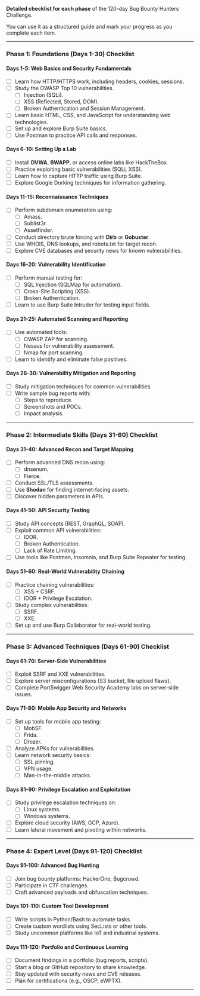 **Detailed checklist for each phase** of the 120-day Bug Bounty Hunters Challenge. 

You can use it as a structured guide and mark your progress as you complete each item.

---

### **Phase 1: Foundations (Days 1-30) Checklist**  

#### **Days 1-5: Web Basics and Security Fundamentals**  
- [ ] Learn how HTTP/HTTPS work, including headers, cookies, sessions.  
- [ ] Study the OWASP Top 10 vulnerabilities.  
  - [ ] Injection (SQLi).  
  - [ ] XSS (Reflected, Stored, DOM).  
  - [ ] Broken Authentication and Session Management.  
- [ ] Learn basic HTML, CSS, and JavaScript for understanding web technologies.  
- [ ] Set up and explore Burp Suite basics.  
- [ ] Use Postman to practice API calls and responses.  

#### **Days 6-10: Setting Up a Lab**  
- [ ] Install **DVWA**, **BWAPP**, or access online labs like HackTheBox.  
- [ ] Practice exploiting basic vulnerabilities (SQLi, XSS).  
- [ ] Learn how to capture HTTP traffic using Burp Suite.  
- [ ] Explore Google Dorking techniques for information gathering.  

#### **Days 11-15: Reconnaissance Techniques**  
- [ ] Perform subdomain enumeration using:  
  - [ ] Amass.  
  - [ ] Sublist3r.  
  - [ ] Assetfinder.  
- [ ] Conduct directory brute forcing with **Dirb** or **Gobuster**.  
- [ ] Use WHOIS, DNS lookups, and robots.txt for target recon.  
- [ ] Explore CVE databases and security news for known vulnerabilities.  

#### **Days 16-20: Vulnerability Identification**  
- [ ] Perform manual testing for:  
  - [ ] SQL Injection (SQLMap for automation).  
  - [ ] Cross-Site Scripting (XSS).  
  - [ ] Broken Authentication.  
- [ ] Learn to use Burp Suite Intruder for testing input fields.  

#### **Days 21-25: Automated Scanning and Reporting**  
- [ ] Use automated tools:  
  - [ ] OWASP ZAP for scanning.  
  - [ ] Nessus for vulnerability assessment.  
  - [ ] Nmap for port scanning.  
- [ ] Learn to identify and eliminate false positives.  

#### **Days 26-30: Vulnerability Mitigation and Reporting**  
- [ ] Study mitigation techniques for common vulnerabilities.  
- [ ] Write sample bug reports with:  
  - [ ] Steps to reproduce.  
  - [ ] Screenshots and POCs.  
  - [ ] Impact analysis.  

---

### **Phase 2: Intermediate Skills (Days 31-60) Checklist**  

#### **Days 31-40: Advanced Recon and Target Mapping**  
- [ ] Perform advanced DNS recon using:  
  - [ ] dnsenum.  
  - [ ] Fierce.  
- [ ] Conduct SSL/TLS assessments.  
- [ ] Use **Shodan** for finding internet-facing assets.  
- [ ] Discover hidden parameters in APIs.  

#### **Days 41-50: API Security Testing**  
- [ ] Study API concepts (REST, GraphQL, SOAP).  
- [ ] Exploit common API vulnerabilities:  
  - [ ] IDOR.  
  - [ ] Broken Authentication.  
  - [ ] Lack of Rate Limiting.  
- [ ] Use tools like Postman, Insomnia, and Burp Suite Repeater for testing.  

#### **Days 51-60: Real-World Vulnerability Chaining**  
- [ ] Practice chaining vulnerabilities:  
  - [ ] XSS + CSRF.  
  - [ ] IDOR + Privilege Escalation.  
- [ ] Study complex vulnerabilities:  
  - [ ] SSRF.  
  - [ ] XXE.  
- [ ] Set up and use Burp Collaborator for real-world testing.  

---

### **Phase 3: Advanced Techniques (Days 61-90) Checklist**  

#### **Days 61-70: Server-Side Vulnerabilities**  
- [ ] Exploit SSRF and XXE vulnerabilities.  
- [ ] Explore server misconfigurations (S3 bucket, file upload flaws).  
- [ ] Complete PortSwigger Web Security Academy labs on server-side issues.  

#### **Days 71-80: Mobile App Security and Networks**  
- [ ] Set up tools for mobile app testing:  
  - [ ] MobSF.  
  - [ ] Frida.  
  - [ ] Drozer.  
- [ ] Analyze APKs for vulnerabilities.  
- [ ] Learn network security basics:  
  - [ ] SSL pinning.  
  - [ ] VPN usage.  
  - [ ] Man-in-the-middle attacks.  

#### **Days 81-90: Privilege Escalation and Exploitation**  
- [ ] Study privilege escalation techniques on:  
  - [ ] Linux systems.  
  - [ ] Windows systems.  
- [ ] Explore cloud security (AWS, GCP, Azure).  
- [ ] Learn lateral movement and pivoting within networks.  

---

### **Phase 4: Expert Level (Days 91-120) Checklist**  

#### **Days 91-100: Advanced Bug Hunting**  
- [ ] Join bug bounty platforms: HackerOne, Bugcrowd.  
- [ ] Participate in CTF challenges.  
- [ ] Craft advanced payloads and obfuscation techniques.  

#### **Days 101-110: Custom Tool Development**  
- [ ] Write scripts in Python/Bash to automate tasks.  
- [ ] Create custom wordlists using SecLists or other tools.  
- [ ] Study uncommon platforms like IoT and industrial systems.  

#### **Days 111-120: Portfolio and Continuous Learning**  
- [ ] Document findings in a portfolio (bug reports, scripts).  
- [ ] Start a blog or GitHub repository to share knowledge.  
- [ ] Stay updated with security news and CVE releases.  
- [ ] Plan for certifications (e.g., OSCP, eWPTX).  

---

